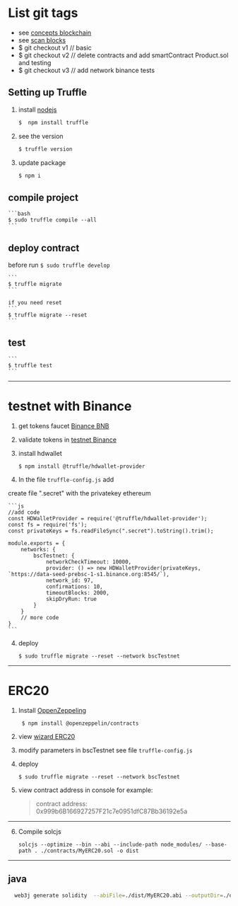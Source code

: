 # List git tags 
 - see [concepts blockchain](https://demoblockchain.org/hash)
 - see [scan blocks](https://www.blockchain.com/explorer?view=btc)
 -  $ git checkout v1  // basic
 -  $ git checkout v2  // delete contracts and add smartContract Product.sol and testing
 -  $ git checkout v3  // add network binance tests

## Setting up Truffle
1. install [nodejs](https://nodejs.org/en/)

    ```bash
    $  npm install truffle
    ```

2. see the version
    ```bash
    $ truffle version
    ```

3. update package
    ```bash
    $ npm i
    ```


## compile project
    ```bash
    $ sudo truffle compile --all
    ```

## deploy contract  
   before run
    ```
    $ sudo truffle develop
    ```

    ```
    $ truffle migrate
    ```

    if you need reset 
    ```
    $ truffle migrate --reset
    ```

##  test
    ```
    $ truffle test
    ```

---

# testnet with Binance

1. get tokens faucet [Binance BNB](https://testnet.binance.org/faucet-smart)

2. validate tokens in [testnet Binance](https://testnet.bscscan.com/)

3. install hdwallet
    ```
    $ npm install @truffle/hdwallet-provider
    ```

4. In the file `truffle-config.js` add

create file ".secret" with the privatekey ethereum 

    ```js
    //add code
    const HDWalletProvider = require('@truffle/hdwallet-provider');
    const fs = require('fs');
    const privateKeys = fs.readFileSync(".secret").toString().trim();
    
    module.exports = {
        networks: {
            bscTestnet: {
                networkCheckTimeout: 10000, 
                provider: () => new HDWalletProvider(privateKeys,  `https://data-seed-prebsc-1-s1.binance.org:8545/`),
                network_id: 97,     
                confirmations: 10,
                timeoutBlocks: 2000,  
                skipDryRun: true
            }
        }
        // more code
    }
    ```

4. deploy 
    ```
    $ sudo truffle migrate --reset --network bscTestnet
    ```
---
# ERC20

1. Install [OppenZeppeling](https://docs.openzeppelin.com/contracts/4.x/)
   ```
    $ npm install @openzeppelin/contracts
   ```
2. view [wizard ERC20](https://wizard.openzeppelin.com/)
   
3. modify parameters in bscTestnet see file `truffle-config.js`

4. deploy 
    ```
    $ sudo truffle migrate --reset --network bscTestnet
    ```

5. view contract address in console for example:
   > contract address:    0x999b6B166927257F21c7e0951dfC87Bb36192e5a

---

6. Compile solcjs
    ```
    solcjs --optimize --bin --abi --include-path node_modules/ --base-path . ./contracts/MyERC20.sol -o dist
    ```


---
## java
  ```bash
    web3j generate solidity  --abiFile=./dist/MyERC20.abi --outputDir=./out/ --package=id.com
  ```